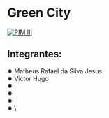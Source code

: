 # Green City

[![PIM III](https://img.shields.io/badge/PIM-III-brightgreen)](https://github.com/Projeto-PIM-III/City-Green)

## Integrantes:

✹ Matheus Rafael da Silva Jesus \
✹ Victor Hugo \
✹ \
✹ \
✹ \
✹ \


